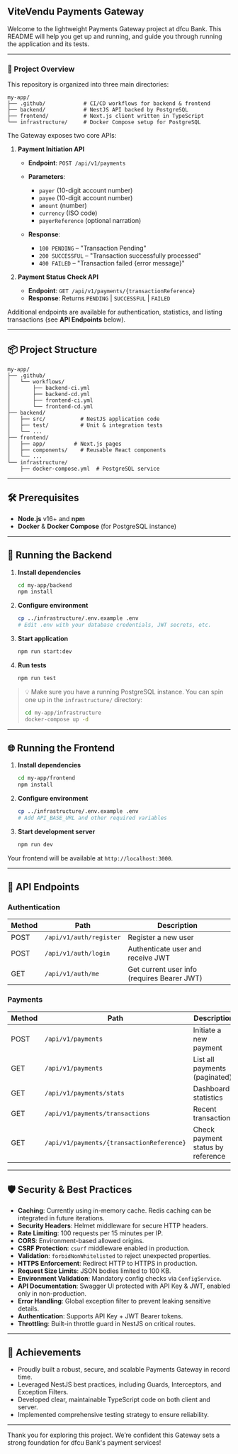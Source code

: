 ## ViteVendu Payments Gateway

Welcome to the lightweight Payments Gateway project at dfcu Bank. This README will help you get up and running, and guide you through running the application and its tests.

---

### 🚀 Project Overview

This repository is organized into three main directories:

```
my-app/
├── .github/            # CI/CD workflows for backend & frontend
├── backend/            # NestJS API backed by PostgreSQL
├── frontend/           # Next.js client written in TypeScript
└── infrastructure/     # Docker Compose setup for PostgreSQL
```

The Gateway exposes two core APIs:

1. **Payment Initiation API**

   - **Endpoint**: `POST /api/v1/payments`
   - **Parameters**:

     - `payer` (10-digit account number)
     - `payee` (10-digit account number)
     - `amount` (number)
     - `currency` (ISO code)
     - `payerReference` (optional narration)

   - **Response**:

     - `100 PENDING` – "Transaction Pending"
     - `200 SUCCESSFUL` – "Transaction successfully processed"
     - `400 FAILED` – "Transaction failed {error message}"

2. **Payment Status Check API**

   - **Endpoint**: `GET /api/v1/payments/{transactionReference}`
   - **Response**: Returns `PENDING` | `SUCCESSFUL` | `FAILED`

Additional endpoints are available for authentication, statistics, and listing transactions (see **API Endpoints** below).

---

## 📦 Project Structure

```
my-app/
├── .github/
│   └── workflows/
│       ├── backend-ci.yml
│       ├── backend-cd.yml
│       ├── frontend-ci.yml
│       └── frontend-cd.yml
├── backend/
│   ├── src/           # NestJS application code
│   ├── test/          # Unit & integration tests
│   └── ...
├── frontend/
│   ├── app/         # Next.js pages
│   ├── components/    # Reusable React components
│   └── ...
└── infrastructure/
    ├── docker-compose.yml  # PostgreSQL service
```

---

## 🛠️ Prerequisites

- **Node.js** v16+ and **npm**
- **Docker** & **Docker Compose** (for PostgreSQL instance)

---

## 🔧 Running the Backend

1. **Install dependencies**

   ```bash
   cd my-app/backend
   npm install
   ```

2. **Configure environment**

   ```bash
   cp ../infrastructure/.env.example .env
   # Edit .env with your database credentials, JWT secrets, etc.
   ```

3. **Start application**

   ```bash
   npm run start:dev
   ```

4. **Run tests**

   ```bash
   npm run test
   ```

> 💡 Make sure you have a running PostgreSQL instance. You can spin one up in the `infrastructure/` directory:
>
> ```bash
> cd my-app/infrastructure
> docker-compose up -d
> ```

---

## 🌐 Running the Frontend

1. **Install dependencies**

   ```bash
   cd my-app/frontend
   npm install
   ```

2. **Configure environment**

   ```bash
   cp ../infrastructure/.env.example .env
   # Add API_BASE_URL and other required variables
   ```

3. **Start development server**

   ```bash
   npm run dev
   ```

Your frontend will be available at `http://localhost:3000`.

---

## 📑 API Endpoints

### Authentication

| Method | Path                    | Description                                 |
| ------ | ----------------------- | ------------------------------------------- |
| POST   | `/api/v1/auth/register` | Register a new user                         |
| POST   | `/api/v1/auth/login`    | Authenticate user and receive JWT           |
| GET    | `/api/v1/auth/me`       | Get current user info (requires Bearer JWT) |

### Payments

| Method | Path                                      | Description                       |
| ------ | ----------------------------------------- | --------------------------------- |
| POST   | `/api/v1/payments`                        | Initiate a new payment            |
| GET    | `/api/v1/payments`                        | List all payments (paginated)     |
| GET    | `/api/v1/payments/stats`                  | Dashboard statistics              |
| GET    | `/api/v1/payments/transactions`           | Recent transactions               |
| GET    | `/api/v1/payments/{transactionReference}` | Check payment status by reference |

---

## 🛡️ Security & Best Practices

- **Caching**: Currently using in-memory cache. Redis caching can be integrated in future iterations.
- **Security Headers**: Helmet middleware for secure HTTP headers.
- **Rate Limiting**: 100 requests per 15 minutes per IP.
- **CORS**: Environment-based allowed origins.
- **CSRF Protection**: `csurf` middleware enabled in production.
- **Validation**: `forbidNonWhitelisted` to reject unexpected properties.
- **HTTPS Enforcement**: Redirect HTTP to HTTPS in production.
- **Request Size Limits**: JSON bodies limited to 100 KB.
- **Environment Validation**: Mandatory config checks via `ConfigService`.
- **API Documentation**: Swagger UI protected with API Key & JWT, enabled only in non-production.
- **Error Handling**: Global exception filter to prevent leaking sensitive details.
- **Authentication**: Supports API Key + JWT Bearer tokens.
- **Throttling**: Built-in throttle guard in NestJS on critical routes.

---

## 🎉 Achievements

- Proudly built a robust, secure, and scalable Payments Gateway in record time.
- Leveraged NestJS best practices, including Guards, Interceptors, and Exception Filters.
- Developed clear, maintainable TypeScript code on both client and server.
- Implemented comprehensive testing strategy to ensure reliability.

---

Thank you for exploring this project. We’re confident this Gateway sets a strong foundation for dfcu Bank's payment services!
